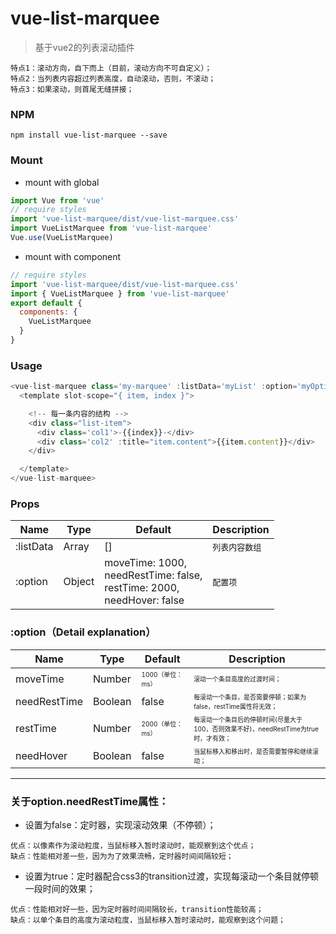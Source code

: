 # vue-list-marquee

> 基于vue2的列表滚动插件
```
特点1：滚动方向，自下而上（目前，滚动方向不可自定义）；
特点2：当列表内容超过列表高度，自动滚动，否则，不滚动；
特点3：如果滚动，则首尾无缝拼接；
```

### NPM
```
npm install vue-list-marquee --save
```

### Mount
- mount with global
```js
import Vue from 'vue'
// require styles
import 'vue-list-marquee/dist/vue-list-marquee.css'
import VueListMarquee from 'vue-list-marquee'
Vue.use(VueListMarquee)
```

- mount with component
```js
// require styles
import 'vue-list-marquee/dist/vue-list-marquee.css'
import { VueListMarquee } from 'vue-list-marquee'
export default {
  components: {
    VueListMarquee
  }
}
```

### Usage
```js
<vue-list-marquee class='my-marquee' :listData='myList' :option='myOption'>
  <template slot-scope="{ item, index }">

    <!-- 每一条内容的结构 -->
    <div class="list-item">
      <div class='col1'>-{{index}}-</div>
      <div class='col2' :title="item.content">{{item.content}}</div>
    </div>

  </template>
</vue-list-marquee>
```

### Props
| Name | Type | Default | Description |
| ------ | ------ | ------ | ------ |
| :listData | Array | [] | <font size=2>列表内容数组 |
| :option | Object | moveTime: 1000,<br/>needRestTime: false,<br/>restTime: 2000,<br/>needHover: false | <font size=2>配置项 |

### :option（Detail explanation）
| Name | Type | Default | Description |
| ------ | ------ | ------ | ------ |
| moveTime | Number | <font size=1>1000（单位：ms） | <font size=1>滚动一个条目高度的过渡时间； |
| needRestTime | Boolean | false| <font size=1>每滚动一个条目，是否需要停顿；如果为false，restTime属性将无效； |
| restTime | Number | <font size=1>2000（单位：ms） | <font size=1>每滚动一个条目后的停顿时间(尽量大于100，否则效果不好)，needRestTime为true时，才有效； |
| needHover | Boolean | false | <font size=1>当鼠标移入和移出时，是否需要暂停和继续滚动；|

- - -

### 关于option.needRestTime属性：
- 设置为false：定时器，实现滚动效果（不停顿）；
```
优点：以像素作为滚动粒度，当鼠标移入暂时滚动时，能观察到这个优点；
缺点：性能相对差一些，因为为了效果流畅，定时器时间间隔较短；
```
- 设置为true：定时器配合css3的transition过渡，实现每滚动一个条目就停顿一段时间的效果；
```
优点：性能相对好一些，因为定时器时间间隔较长，transition性能较高；
缺点：以单个条目的高度为滚动粒度，当鼠标移入暂时滚动时，能观察到这个问题；
```
